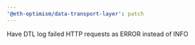 ```yaml
---
'@eth-optimism/data-transport-layer': patch
---
```


Have DTL log failed HTTP requests as ERROR instead of INFO
